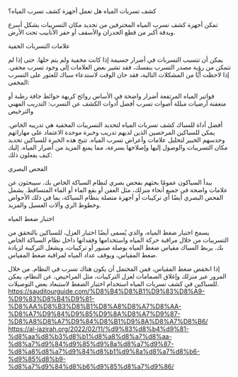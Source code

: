  كشف تسربات المياه
هل تعمل أجهزة كشف تسرب المياه؟

تمكن أجهزة كشف تسرب المياه المحترفين من تحديد مكان التسريبات بشكل أسرع وبدقة أكبر من قطع الجدران والأسقف أو حفر الأنابيب تحت الأرض.

علامات التسربات الخفية

يمكن أن تتسبب التسربات في أضرار جسيمة إذا كانت مخفية ولم يتم حلها. حتى إذا لم تتمكن من رؤية مصدر التسرب بنفسك، فقد تشير بعض العلامات إلى وجود تسرب مخفي. إذا لاحظت أيًا من المشكلات التالية، فقد حان الوقت لاستدعاء سباك للعثور على التسرب المخفي:

فواتير المياه المرتفعة
أضرار واضحة في الأساس
روائح كريهة
حوائط جافة رطبة أو متعفنة
أرضيات مبللة
أصوات تسرب
أفضل أدوات الكشف عن التسرب: التدريب المهني والترخيص

أفضل أداة للسباك كشف تسربات المياه لتحديد التسريبات المخفية هي تدريبه الخاص. يمكن للسباكين المرخصين الذين لديهم تدريب وخبرة موحدة الاعتماد على مهاراتهم وحدسهم الخبير لتحليل علامات وأعراض تسرب المياه. تتيح هذه الخبرة للسباكين تحديد مكان التسريبات والوصول إليها وإصلاحها بسرعة، مما يمنع المزيد من أضرار المياه. إليك كيف يفعلون ذلك:

الفحص البصري

يبدأ السباكون عمومًا بحثهم بفحص بصري لنظام السباكة الخاص بك. سيبحثون عن علامات واضحة في جميع أنحاء منزلك، مثل العفن أو بقع الماء أو الماء المتساقط. يشمل الفحص البصري أيضًا أي تركيبات أو أجهزة متصلة بنظام السباكة، بما في ذلك الأحواض وخطوط الري وآلات الغسيل والمزيد.

اختبار ضغط المياه

يسمح اختبار ضغط المياه، والذي يُسمى أيضًا اختبار العزل، للسباكين بالتحقق من التسريبات من خلال مراقبة حركة المياه واستخدامها وفقدانها داخل نظام السباكة الخاص بك. يربط السباك مقياس ضغط المياه بوصلة صنبور أو تركيبات، ويشغل التركيبة لزيادة ضغط المقياس، ويوقف عداد المياه لمراقبة ضغط المقياس.

إذا انخفض ضغط المقياس، فمن المحتمل أن يكون هناك تسرب في النظام. من خلال المرور عبر منزلك وإغلاق الصمامات لعزل التركيبات، مثل المراحيض، عن النظام، يمكن للسباكين في كشف تسربات المياه استخدام اختبار الضغط لاستبعاد بعض التوصيلات.
https://sauditourguide.com/%D8%B4%D8%B1%D9%83%D8%A9-%D9%83%D8%B4%D9%81-%D8%AA%D8%B3%D8%B1%D8%A8%D8%A7%D8%AA-%D8%A7%D9%84%D9%85%D9%8A%D8%A7%D9%87-%D8%A8%D8%A7%D9%84%D8%B1%D9%8A%D8%A7%D8%B6/
https://al-jazirah.org/2022/02/11/%d9%83%d8%b4%d9%81-%d8%aa%d8%b3%d8%b1%d8%a8%d8%a7%d8%aa-%d8%a7%d9%84%d9%85%d9%8a%d8%a7%d9%87-%d8%a8%d8%a7%d9%84%d8%b1%d9%8a%d8%a7%d8%b6-%d9%85%d8%b9-%d8%a7%d9%84%d8%b6%d9%85%d8%a7%d9%86/

